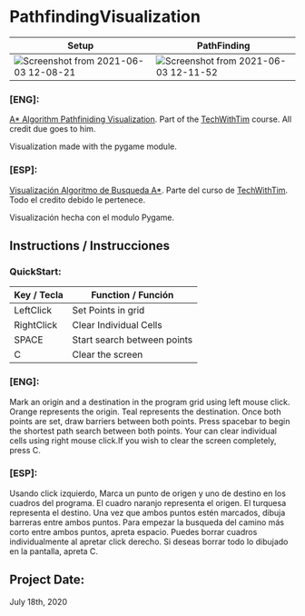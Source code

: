 # PathfindingVisualization #
Setup                                                                                                                                         | PathFinding
----------------------------------------------------------------------------------------------------------------------------------------------| ------------------
![Screenshot from 2021-06-03 12-08-21](https://user-images.githubusercontent.com/78695941/120677633-49925580-c465-11eb-97db-f5f39b4d081e.png) | ![Screenshot from 2021-06-03 12-11-52](https://user-images.githubusercontent.com/78695941/120677637-4a2aec00-c465-11eb-81b0-545c185710a4.png) 



### [ENG]: ###
[A* Algorithm Pathfiniding Visualization](https://en.wikipedia.org/wiki/A*_search_algorithm "A* Algorithm Pathfiniding Visualization"). Part of the [TechWithTim](http://www.techwithtim.net/ "TechWithTim") course. All credit due goes to him. 

Visualization made with the pygame module.

### [ESP]: ###
[Visualización Algoritmo de Busqueda A*](https://es.wikipedia.org/wiki/Algoritmo_de_b%C3%BAsqueda_A* "Visualización Algoritmo de Busqueda A*"). Parte del curso de [TechWithTim](http://www.techwithtim.net/ "TechWithTim"). Todo el credito debido le pertenece. 

Visualización hecha con el modulo Pygame.

## Instructions / Instrucciones ##
### QuickStart: ###
Key / Tecla   | Function / Función
------------- | ------------------
LeftClick     | Set Points in grid
RightClick    | Clear Individual Cells
SPACE         | Start search between points
C             | Clear the screen


### [ENG]: ###
Mark an origin and a destination in the program grid using left mouse click. Orange represents the origin. Teal represents the destination. Once both points are set, draw barriers between both points. Press spacebar to begin the shortest path search between both points. Your can clear individual cells using right mouse click.If you wish to clear the screen completely, press C.

### [ESP]: ###
Usando click izquierdo, Marca un punto de origen y uno de destino en los cuadros del programa. El cuadro naranjo representa el origen. El turquesa representa el destino. Una vez que ambos puntos estén marcados, dibuja barreras entre ambos puntos. Para empezar la busqueda del camino más corto entre ambos puntos, apreta espacio. Puedes borrar cuadros individualmente al apretar click derecho. Si deseas borrar todo lo dibujado en la pantalla, apreta C.

## Project Date: ##
July 18th, 2020
